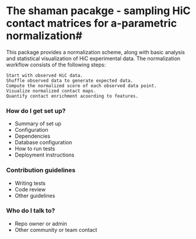 # The shaman pacakge - sampling HiC contact matrices for a-parametric normalization#

This package provides a normalization scheme, along with basic analysis and statistical visualization of HiC experimental data. The normalization workflow consists of the following steps:

    Start with observed HiC data.
    Shuffle observed data to generate expected data.
    Compute the normalized score of each observed data point.
    Visualize normalized contact maps.
    Quantify contact enrichment acoording to features.


### How do I get set up? ###

* Summary of set up
* Configuration
* Dependencies
* Database configuration
* How to run tests
* Deployment instructions

### Contribution guidelines ###

* Writing tests
* Code review
* Other guidelines

### Who do I talk to? ###

* Repo owner or admin
* Other community or team contact